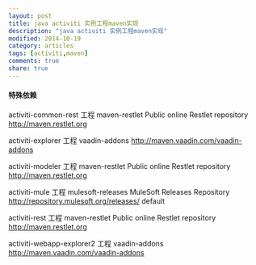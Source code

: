 ```yaml
---
layout: post
title: java activiti 实例工程maven实现
description: "java activiti 实例工程maven实现"
modified: 2014-10-19
category: articles
tags: [activiti,maven]
comments: true
share: true
---
```


#### 特殊依赖

activiti-common-rest 工程
	<repository>
      <id>maven-restlet</id>
      <name>Public online Restlet repository</name>
      <url>http://maven.restlet.org</url>
    </repository>



activiti-explorer 工程
   <repository>
      <id>vaadin-addons</id>
      <url>http://maven.vaadin.com/vaadin-addons</url>
    </repository>


activiti-modeler 工程
 <repository>
      <id>maven-restlet</id>
      <name>Public online Restlet repository</name>
      <url>http://maven.restlet.org</url>
    </repository>


activiti-mule 工程
<repository>
          <id>mulesoft-releases</id>
          <name>MuleSoft Releases Repository</name>
          <url>http://repository.mulesoft.org/releases/</url>
          <layout>default</layout>
      </repository>


activiti-rest 工程
    <repository>
      <id>maven-restlet</id>
      <name>Public online Restlet repository</name>
      <url>http://maven.restlet.org</url>
    </repository>


activiti-webapp-explorer2 工程
      <repository>
      <id>vaadin-addons</id>
      <url>http://maven.vaadin.com/vaadin-addons</url>
    </repository>


    

	